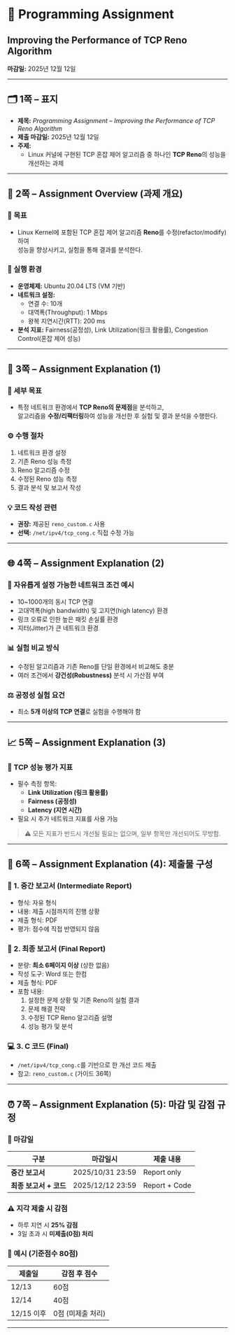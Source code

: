 # 🧠 Programming Assignment  
## Improving the Performance of TCP Reno Algorithm  
**마감일:** 2025년 12월 12일  

---

## 🗂 1쪽 – 표지
- **제목:** *Programming Assignment – Improving the Performance of TCP Reno Algorithm*  
- **제출 마감일:** 2025년 12월 12일  
- **주제:**  
  - Linux 커널에 구현된 TCP 혼잡 제어 알고리즘 중 하나인 **TCP Reno**의 성능을 개선하는 과제  

---

## 📘 2쪽 – Assignment Overview (과제 개요)
### 🎯 목표
- Linux Kernel에 포함된 TCP 혼잡 제어 알고리즘 **Reno**를 수정(refactor/modify)하여  
  성능을 향상시키고, 실험을 통해 결과를 분석한다.

### 🧩 실행 환경
- **운영체제:** Ubuntu 20.04 LTS (VM 기반)  
- **네트워크 설정:**  
  - 연결 수: 10개  
  - 대역폭(Throughput): 1 Mbps  
  - 왕복 지연시간(RTT): 200 ms  
- **분석 지표:** Fairness(공정성), Link Utilization(링크 활용률), Congestion Control(혼잡 제어 성능)

---

## 🧾 3쪽 – Assignment Explanation (1)
### 📍 세부 목표
- 특정 네트워크 환경에서 **TCP Reno의 문제점**을 분석하고,  
  알고리즘을 **수정/리팩터링**하여 성능을 개선한 후 실험 및 결과 분석을 수행한다.

### ⚙️ 수행 절차
1. 네트워크 환경 설정  
2. 기존 Reno 성능 측정  
3. Reno 알고리즘 수정  
4. 수정된 Reno 성능 측정  
5. 결과 분석 및 보고서 작성  

### 💡 코드 작성 관련
- **권장:** 제공된 `reno_custom.c` 사용  
- **선택:** `/net/ipv4/tcp_cong.c` 직접 수정 가능

---

## 🌐 4쪽 – Assignment Explanation (2)
### 🧱 자유롭게 설정 가능한 네트워크 조건 예시
- 10~1000개의 동시 TCP 연결  
- 고대역폭(high bandwidth) 및 고지연(high latency) 환경  
- 링크 오류로 인한 높은 패킷 손실률 환경  
- 지터(Jitter)가 큰 네트워크 환경  

### 📊 실험 비교 방식
- 수정된 알고리즘과 기존 Reno를 단일 환경에서 비교해도 충분  
- 여러 조건에서 **강건성(Robustness)** 분석 시 가산점 부여  

### ⚖️ 공정성 실험 요건
- 최소 **5개 이상의 TCP 연결**로 실험을 수행해야 함  

---

## 📈 5쪽 – Assignment Explanation (3)
### 🚀 TCP 성능 평가 지표
- 필수 측정 항목:
  - **Link Utilization (링크 활용률)**  
  - **Fairness (공정성)**  
  - **Latency (지연 시간)**  
- 필요 시 추가 네트워크 지표를 사용 가능  

> ⚠️ 모든 지표가 반드시 개선될 필요는 없으며, 일부 항목만 개선되어도 무방함.

---

## 🧮 6쪽 – Assignment Explanation (4): 제출물 구성
### 📝 1. 중간 보고서 (Intermediate Report)
- 형식: 자유 형식  
- 내용: 제출 시점까지의 진행 상황  
- 제출 형식: PDF  
- 평가: 점수에 직접 반영되지 않음  

### 📘 2. 최종 보고서 (Final Report)
- 분량: **최소 6페이지 이상** (상한 없음)  
- 작성 도구: Word 또는 한컴  
- 제출 형식: PDF  
- 포함 내용:
  1. 설정한 문제 상황 및 기존 Reno의 실험 결과  
  2. 문제 해결 전략  
  3. 수정된 TCP Reno 알고리즘 설명  
  4. 성능 평가 및 분석  

### 💻 3. C 코드 (Final)
- `/net/ipv4/tcp_cong.c`를 기반으로 한 개선 코드 제출  
- 참고: `reno_custom.c` (가이드 36쪽)

---

## ⏰ 7쪽 – Assignment Explanation (5): 마감 및 감점 규정
### 📅 마감일
| 구분 | 마감일시 | 제출 내용 |
|------|------------|-----------|
| **중간 보고서** | 2025/10/31 23:59 | Report only |
| **최종 보고서 + 코드** | 2025/12/12 23:59 | Report + Code |

### ⚠️ 지각 제출 시 감점
- 하루 지연 시 **25% 감점**
- 3일 초과 시 **미제출(0점) 처리**

### 💯 예시 (기준점수 80점)
| 제출일 | 감점 후 점수 |
|---------|---------------|
| 12/13 | 60점 |
| 12/14 | 40점 |
| 12/15 이후 | 0점 (미제출 처리) |

---
